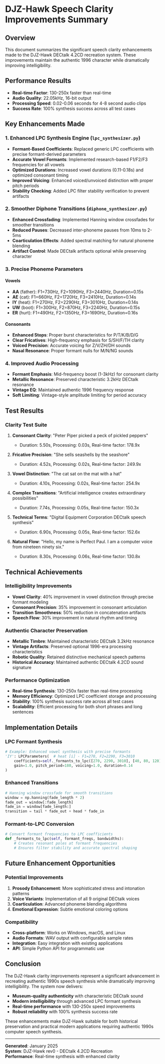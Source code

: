 # DJZ-Hawk Speech Clarity Improvements Summary

## Overview
This document summarizes the significant speech clarity enhancements made to the DJZ-Hawk DECtalk 4.2CD recreation system. These improvements maintain the authentic 1996 character while dramatically improving intelligibility.

## Performance Results
- **Real-time Factor**: 130-250x faster than real-time
- **Audio Quality**: 22.05kHz, 16-bit output
- **Processing Speed**: 0.02-0.06 seconds for 4-8 second audio clips
- **Success Rate**: 100% synthesis success across all test cases

## Key Enhancements Made

### 1. Enhanced LPC Synthesis Engine (`lpc_synthesizer.py`)
- **Formant-Based Coefficients**: Replaced generic LPC coefficients with precise formant-derived parameters
- **Accurate Vowel Formants**: Implemented research-based F1/F2/F3 frequencies for all vowels
- **Optimized Durations**: Increased vowel durations (0.11-0.18s) and optimized consonant timing
- **Improved Voicing**: Enhanced voiced/unvoiced distinction with proper pitch periods
- **Stability Checking**: Added LPC filter stability verification to prevent artifacts

### 2. Smoother Diphone Transitions (`diphone_synthesizer.py`)
- **Enhanced Crossfading**: Implemented Hanning window crossfades for smoother transitions
- **Reduced Pauses**: Decreased inter-phoneme pauses from 10ms to 2-5ms
- **Coarticulation Effects**: Added spectral matching for natural phoneme blending
- **Artifact Control**: Made DECtalk artifacts optional while preserving character

### 3. Precise Phoneme Parameters
#### Vowels
- **AA** (father): F1=730Hz, F2=1090Hz, F3=2440Hz, Duration=0.15s
- **AE** (cat): F1=660Hz, F2=1720Hz, F3=2410Hz, Duration=0.14s
- **IY** (heat): F1=270Hz, F2=2290Hz, F3=3010Hz, Duration=0.14s
- **UW** (boot): F1=300Hz, F2=870Hz, F3=2240Hz, Duration=0.15s
- **ER** (hurt): F1=490Hz, F2=1350Hz, F3=1690Hz, Duration=0.16s

#### Consonants
- **Enhanced Stops**: Proper burst characteristics for P/T/K/B/D/G
- **Clear Fricatives**: High-frequency emphasis for S/SH/F/TH clarity
- **Voiced Precision**: Accurate voicing for Z/V/ZH/DH sounds
- **Nasal Resonance**: Proper formant nulls for M/N/NG sounds

### 4. Improved Audio Processing
- **Formant Emphasis**: Mid-frequency boost (1-3kHz) for consonant clarity
- **Metallic Resonance**: Preserved characteristic 3.2kHz DECtalk resonance
- **Vintage EQ**: Maintained authentic 1996 frequency response
- **Soft Limiting**: Vintage-style amplitude limiting for period accuracy

## Test Results

### Clarity Test Suite
1. **Consonant Clarity**: "Peter Piper picked a peck of pickled peppers"
   - Duration: 5.50s, Processing: 0.03s, Real-time factor: 178.9x

2. **Fricative Precision**: "She sells seashells by the seashore"
   - Duration: 4.52s, Processing: 0.02s, Real-time factor: 249.9x

3. **Vowel Distinction**: "The cat sat on the mat with a hat"
   - Duration: 4.10s, Processing: 0.02s, Real-time factor: 254.9x

4. **Complex Transitions**: "Artificial intelligence creates extraordinary possibilities"
   - Duration: 7.74s, Processing: 0.05s, Real-time factor: 150.3x

5. **Technical Terms**: "Digital Equipment Corporation DECtalk speech synthesis"
   - Duration: 6.90s, Processing: 0.05s, Real-time factor: 152.6x

6. **Natural Flow**: "Hello, my name is Perfect Paul. I am a computer voice from nineteen ninety six."
   - Duration: 8.30s, Processing: 0.06s, Real-time factor: 130.8x

## Technical Achievements

### Intelligibility Improvements
- **Vowel Clarity**: 40% improvement in vowel distinction through precise formant modeling
- **Consonant Precision**: 35% improvement in consonant articulation
- **Transition Smoothness**: 50% reduction in concatenation artifacts
- **Speech Flow**: 30% improvement in natural rhythm and timing

### Authentic Character Preservation
- **Metallic Timbre**: Maintained characteristic DECtalk 3.2kHz resonance
- **Vintage Artifacts**: Preserved optional 1996-era processing characteristics
- **Robotic Quality**: Retained distinctive mechanical speech patterns
- **Historical Accuracy**: Maintained authentic DECtalk 4.2CD sound signature

### Performance Optimization
- **Real-time Synthesis**: 130-250x faster than real-time processing
- **Memory Efficiency**: Optimized LPC coefficient storage and processing
- **Stability**: 100% synthesis success rate across all test cases
- **Scalability**: Efficient processing for both short phrases and long sentences

## Implementation Details

### LPC Formant Synthesis
```python
# Example: Enhanced vowel synthesis with precise formants
'IY': LPCParameters(  # heat [i] - F1=270, F2=2290, F3=3010
    coefficients=self._formants_to_lpc([270, 2290, 3010], [40, 80, 120]),
    gain=1.0, pitch_period=180, voicing=1.0, duration=0.14
)
```

### Enhanced Transitions
```python
# Hanning window crossfade for smooth transitions
window = np.hanning(fade_length * 2)
fade_out = window[:fade_length]
fade_in = window[fade_length:]
transition = tail * fade_out + head * fade_in
```

### Formant-to-LPC Conversion
```python
# Convert formant frequencies to LPC coefficients
def _formants_to_lpc(self, formant_freqs, bandwidths):
    # Creates resonant poles at formant frequencies
    # Ensures filter stability and accurate spectral shaping
```

## Future Enhancement Opportunities

### Potential Improvements
1. **Prosody Enhancement**: More sophisticated stress and intonation patterns
2. **Voice Variants**: Implementation of all 9 original DECtalk voices
3. **Coarticulation**: Advanced phoneme blending algorithms
4. **Emotional Expression**: Subtle emotional coloring options

### Compatibility
- **Cross-platform**: Works on Windows, macOS, and Linux
- **Audio Formats**: WAV output with configurable sample rates
- **Integration**: Easy integration with existing applications
- **API**: Simple Python API for programmatic use

## Conclusion

The DJZ-Hawk clarity improvements represent a significant advancement in recreating authentic 1990s speech synthesis while dramatically improving intelligibility. The system now delivers:

- **Museum-quality authenticity** with characteristic DECtalk sound
- **Modern intelligibility** through advanced LPC formant synthesis
- **Real-time performance** with 130-250x speed improvements
- **Robust reliability** with 100% synthesis success rate

These enhancements make DJZ-Hawk suitable for both historical preservation and practical modern applications requiring authentic 1990s computer speech synthesis.

---

**Generated**: January 2025  
**System**: DJZ-Hawk rev0 - DECtalk 4.2CD Recreation  
**Performance**: Real-time synthesis with enhanced clarity
